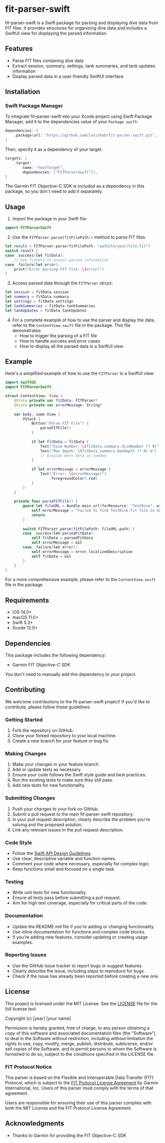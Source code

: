 # fit-parser-swift

fit-parser-swift is a Swift package for parsing and displaying dive data from FIT files. It provides structures for organizing dive data and includes a SwiftUI view for displaying the parsed information.

## Features

- Parse FIT files containing dive data
- Extract session, summary, settings, tank summaries, and tank updates information
- Display parsed data in a user-friendly SwiftUI interface

## Installation

### Swift Package Manager

To integrate fit-parser-swift into your Xcode project using Swift Package Manager, add it to the dependencies value of your `Package.swift`:

```swift
dependencies: [
    .package(url: "https://github.com/latishab/fit-parser-swift.git", .upToNextMajor(from: "1.0.0"))
]
```

Then, specify it as a dependency of your target:

```swift
targets: [
    .target(
        name: "YourTarget",
        dependencies: ["FITParserSwift"]),
]
```

The Garmin FIT Objective-C SDK is included as a dependency in this package, so you don't need to add it separately.

## Usage

1. Import the package in your Swift file:

```swift
import FITParserSwift
```

2. Use the `FITParser.parse(fitFilePath:)` method to parse FIT files:

```swift
let result = FITParser.parse(fitFilePath: "path/to/your/file.fit")
switch result {
case .success(let fitData):
    // Use fitData to access parsed information
case .failure(let error):
    print("Error parsing FIT file: \(error)")
}
```

3. Access parsed data through the `FITParser` struct:

```swift
let session = fitData.session
let summary = fitData.summary
let settings = fitData.settings
let tankSummaries = fitData.tankSummaries
let tankUpdates = fitData.tankUpdates
```

4. For a complete example of how to use the parser and display the data, refer to the `ContentView.swift` file in the package. This file demonstrates:
   - How to trigger the parsing of a FIT file
   - How to handle success and error cases
   - How to display all the parsed data in a SwiftUI view

## Example

Here's a simplified example of how to use the `FITParser` in a SwiftUI view:

```swift
import SwiftUI
import FITParserSwift

struct ContentView: View {
    @State private var fitData: FITParser?
    @State private var errorMessage: String?
    
    var body: some View {
        VStack {
            Button("Parse FIT File") {
                parseFITFile()
            }
            
            if let fitData = fitData {
                Text("Dive Number: \(fitData.summary.diveNumber ?? 0)")
                Text("Max Depth: \(fitData.summary.maxDepth ?? 0) m")
                // Display more data as needed
            }
            
            if let errorMessage = errorMessage {
                Text("Error: \(errorMessage)")
                    .foregroundColor(.red)
            }
        }
    }
    
    private func parseFITFile() {
        guard let fileURL = Bundle.main.url(forResource: "TestDive", withExtension: "fit") else {
            self.errorMessage = "Failed to find TestDive.fit file in bundle"
            return
        }
        
        switch FITParser.parse(fitFilePath: fileURL.path) {
        case .success(let parsedFitData):
            self.fitData = parsedFitData
            self.errorMessage = nil
        case .failure(let error):
            self.errorMessage = error.localizedDescription
            self.fitData = nil
        }
    }
}
```

For a more comprehensive example, please refer to the `ContentView.swift` file in the package.

## Requirements

- iOS 14.0+
- macOS 11.0+
- Swift 5.3+
- Xcode 12.0+

## Dependencies

This package includes the following dependency:

- Garmin FIT Objective-C SDK

You don't need to manually add this dependency to your project.

## Contributing

We welcome contributions to the fit-parser-swift project! If you'd like to contribute, please follow these guidelines:

### Getting Started

1. Fork the repository on GitHub.
2. Clone your forked repository to your local machine.
3. Create a new branch for your feature or bug fix.

### Making Changes

1. Make your changes in your feature branch.
2. Add or update tests as necessary.
3. Ensure your code follows the Swift style guide and best practices.
4. Run the existing tests to make sure they still pass.
5. Add new tests for new functionality.

### Submitting Changes

1. Push your changes to your fork on GitHub.
2. Submit a pull request to the main fit-parser-swift repository.
3. In your pull request description, clearly describe the problem you're solving and the proposed solution.
4. Link any relevant issues in the pull request description.

### Code Style

- Follow the [Swift API Design Guidelines](https://swift.org/documentation/api-design-guidelines/).
- Use clear, descriptive variable and function names.
- Comment your code where necessary, especially for complex logic.
- Keep functions small and focused on a single task.

### Testing

- Write unit tests for new functionality.
- Ensure all tests pass before submitting a pull request.
- Aim for high test coverage, especially for critical parts of the code.

### Documentation

- Update the README.md file if you're adding or changing functionality.
- Use inline documentation for functions and complex code blocks.
- If you're adding new features, consider updating or creating usage examples.

### Reporting Issues

- Use the GitHub issue tracker to report bugs or suggest features.
- Clearly describe the issue, including steps to reproduce for bugs.
- Check if the issue has already been reported before creating a new one.

## License

This project is licensed under the MIT License. See the [LICENSE](https://github.com/latishab/fit-parser-swift/blob/main/LICENSE) file for the full license text.

Copyright (c) [year] [your name]

Permission is hereby granted, free of charge, to any person obtaining a copy of this software and associated documentation files (the "Software"), to deal in the Software without restriction, including without limitation the rights to use, copy, modify, merge, publish, distribute, sublicense, and/or sell copies of the Software, and to permit persons to whom the Software is furnished to do so, subject to the conditions specified in the LICENSE file.

### FIT Protocol Notice

This parser is based on the Flexible and Interoperable Data Transfer (FIT) Protocol, which is subject to the [FIT Protocol License Agreement](https://developer.garmin.com/fit/download/) by Garmin International, Inc. Users of this parser must comply with the terms of that agreement.

Users are responsible for ensuring their use of this parser complies with both the MIT License and the FIT Protocol License Agreement.

## Acknowledgments

- Thanks to Garmin for providing the FIT Objective-C SDK
